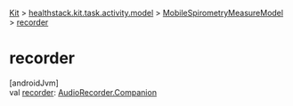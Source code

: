 
[Kit](../../../kit.html) > [healthstack.kit.task.activity.model](../index.html) > [MobileSpirometryMeasureModel](index.html) > [recorder](recorder.html)



# recorder



[androidJvm]\
val [recorder](recorder.html): [AudioRecorder.Companion](../../healthstack.kit.sensor/-audio-recorder/-companion/index.html)




